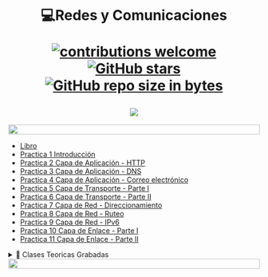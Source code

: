 
<h1 align="center"> 💻Redes y Comunicaciones 

[![contributions welcome](https://img.shields.io/badge/contributions-welcome-brightgreen.svg?style=flat)](https://github.com/Fabian-Martinez-Rincon/Redes-y-Comunicaciones)
[![GitHub stars](https://img.shields.io/github/stars/Fabian-Martinez-Rincon/Redes-y-Comunicaciones)](https://github.com/Fabian-Martinez-Rincon/Redes-y-Comunicaciones/stargazers/)
[![GitHub repo size in bytes](https://img.shields.io/github/repo-size/Fabian-Martinez-Rincon/Redes-y-Comunicaciones)](https://github.com/Fabian-Martinez-Rincon/Redes-y-Comunicaciones)
</h1>


<div align="center">
<img src="https://media.giphy.com/media/mChiNhFgpudAQ3ppsL/giphy.gif"/>
 </div>
<br>

<img src= 'https://i.gifer.com/origin/8c/8cd3f1898255c045143e1da97fbabf10_w200.gif' height="20" width="100%">

- [Libro](https://drive.google.com/file/d/1w921vXwh6biZZB5UO2xDTcf8YuaSn4nQ/view)
- [Practica 1 Introducción](/Documentos/Practica1.md)
- [Practica 2 Capa de Aplicación - HTTP](/Documentos/Practica2.md)
- [Practica 3 Capa de Aplicación - DNS](/Documentos/Practica3.md)
- [Practica 4 Capa de Aplicación - Correo electrónico](/Documentos/Practica4.md)
- [Practica 5 Capa de Transporte - Parte I](/Documentos/Practica5.md)
- [Practica 6 Capa de Transporte - Parte II](/Documentos/Practica6.md)
- [Practica 7 Capa de Red - Direccionamiento](/Documentos/Practica7.md)
- [Practica 8 Capa de Red - Ruteo](/Documentos/Practica8.md)
- [Practica 9 Capa de Red - IPv6](/Documentos/Practica9.md)
- [Practica 10 Capa de Enlace - Parte I](/Documentos/Practica10.md)
- [Practica 11 Capa de Enlace - Parte II](/Documentos/Practica11.md)

<details><summary>🎥 Clases Teoricas Grabadas</summary>

- [Presentación de la materia - 9/3](https://bigbluebutton.linti.unlp.edu.ar/playback/presentation/2.3/472904f53442431feff992fb77aa2b44dca73578-1646862489077)
- [Conceptos introductorios y Capa de aplicación (Intro) - 16/3](https://bigbluebutton.linti.unlp.edu.ar/playback/presentation/2.3/e53200e0f691a70ceb98ef960773faa779a0f3c8-1647468073015)
- [Capa de aplicación - HTTP - 23/3](https://bigbluebutton.linti.unlp.edu.ar/playback/presentation/2.3/25bedccfb8dd9ab30f442c6636143000e1dae0d3-1648072284229)
- [Capa de aplicación - HTTP (Cont) y DNS -30/3](https://bigbluebutton.linti.unlp.edu.ar/playback/presentation/2.3/7822bf5e3e634bd078e9ecafd192abfa3eb863f1-1648676357874)
- [Capa de aplicación - DNS (cont) , FTP y Mail (Intro) - 6/4](https://bigbluebutton.linti.unlp.edu.ar/playback/presentation/2.3/109875a7e015e2e1974b60f72bd7dcee4a92d14c-1649282314287)
- [Capa de aplic - Mail y Capa de Transporte(Intro) - 13/4](https://bigbluebutton.linti.unlp.edu.ar/playback/presentation/2.3/7fb26872c9aae8f1bebfe34017d48a8dd2bfddba-1649886587941)
- [Capa de transporte - 20/4](https://bigbluebutton.linti.unlp.edu.ar/playback/presentation/2.3/51dddba72150c621c4517d51711c08ea8f7015c6-1650492050091)
- [Capa de transporte (cont) - 27/4](https://bigbluebutton.linti.unlp.edu.ar/playback/presentation/2.3/15938871ab0dcda82c2e9437146a529d2140a07a-1651096552662)
- [Capa de transporte (cont) e Intro a capa de red- 4/5](https://bigbluebutton.linti.unlp.edu.ar/playback/presentation/2.3/b6806a4a9e1b358b1a2c30a631640c626295f987-1651699822073)
- [Capa de red - 11/5](https://bigbluebutton.linti.unlp.edu.ar/playback/presentation/2.3/6e47e71679494159e62cb18b4db65fa855f49503-1652306386693)
- [Capa de enlace- 1/6](https://bigbluebutton.linti.unlp.edu.ar/playback/presentation/2.3/85f68a320bfb3f9801a19eb5c92d05bcaa7ec28b-1654120460566)
- [Capa de enlace - 8/6](https://bigbluebutton.linti.unlp.edu.ar/playback/presentation/2.3/d229a2a23736ed64601f03de677f06ac557f8239-1654724694422)
</details>




<img src= 'https://i.gifer.com/origin/8c/8cd3f1898255c045143e1da97fbabf10_w200.gif' height="20" width="100%">

